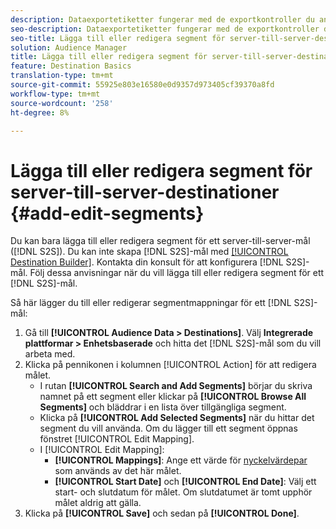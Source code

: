 ```yaml
---
description: Dataexportetiketter fungerar med de exportkontroller du anger för en datakälla. Dataexportetiketter förhindrar att du lägger till begränsade egenskaper i ett segment och skickar segmentdata till ett mål. Du kan ange flera exportetiketter till en ny eller befintlig cookie eller URL-adress.
seo-description: Dataexportetiketter fungerar med de exportkontroller du anger för en datakälla. Dataexportetiketter förhindrar att du lägger till begränsade egenskaper i ett segment och skickar segmentdata till ett mål. Du kan ange flera exportetiketter till en ny eller befintlig cookie eller URL-adress.
seo-title: Lägga till eller redigera segment för server-till-server-destinationer
solution: Audience Manager
title: Lägga till eller redigera segment för server-till-server-destinationer
feature: Destination Basics
translation-type: tm+mt
source-git-commit: 55925e803e16580e0d9357d973405cf39370a8fd
workflow-type: tm+mt
source-wordcount: '258'
ht-degree: 8%

---
```



# Lägga till eller redigera segment för server-till-server-destinationer {#add-edit-segments}

Du kan bara lägga till eller redigera segment för ett server-till-server-mål ([!DNL S2S]). Du kan inte skapa [!DNL S2S]-mål med [[!UICONTROL Destination Builder]](/help/using/features/destinations/destination-builder.md). Kontakta din konsult för att konfigurera [!DNL S2S]-mål. Följ dessa anvisningar när du vill lägga till eller redigera segment för ett [!DNL S2S]-mål.

<!-- destination-s2s-edit.xml -->

Så här lägger du till eller redigerar segmentmappningar för ett [!DNL S2S]-mål:

1. Gå till **[!UICONTROL Audience Data > Destinations]**. Välj **Integrerade plattformar > Enhetsbaserade** och hitta det [!DNL S2S]-mål som du vill arbeta med.
2. Klicka på pennikonen i kolumnen [!UICONTROL Action] för att redigera målet.
   * I rutan **[!UICONTROL Search and Add Segments]** börjar du skriva namnet på ett segment eller klickar på **[!UICONTROL Browse All Segments]** och bläddrar i en lista över tillgängliga segment.
   * Klicka på **[!UICONTROL Add Selected Segments]** när du hittar det segment du vill använda. Om du lägger till ett segment öppnas fönstret [!UICONTROL Edit Mapping].
   * I [!UICONTROL Edit Mapping]:
      * **[!UICONTROL Mappings]**: Ange ett värde för  [nyckelvärdepar ](../../features/destinations/key-value-pairs.md) som används av det här målet.
      * **[!UICONTROL Start Date]** och  **[!UICONTROL End Date]**: Välj ett start- och slutdatum för målet. Om slutdatumet är tomt upphör målet aldrig att gälla.
3. Klicka på **[!UICONTROL Save]** och sedan på **[!UICONTROL Done]**.

